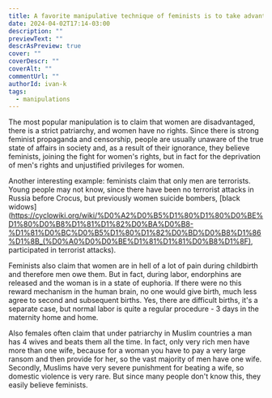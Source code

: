 ```yaml
---
title: A favorite manipulative technique of feminists is to take advantage of people's ignorance
date: 2024-04-02T17:14-03:00
description: ""
previewText: ""
descrAsPreview: true
cover: ""
coverDescr: ""
coverAlt: ""
commentUrl: ""
authorId: ivan-k
tags:
  - manipulations
---
```

The most popular manipulation is to claim that women are disadvantaged, there is a strict patriarchy, and women have no rights. Since there is strong feminist propaganda and censorship, people are usually unaware of the true state of affairs in society and, as a result of their ignorance, they believe feminists, joining the fight for women's rights, but in fact for the deprivation of men's rights and unjustified privileges for women.

Another interesting example: feminists claim that only men are terrorists. Young people may not know, since there have been no terrorist attacks in Russia before Crocus, but previously women suicide bombers, [black widows](https://cyclowiki.org/wiki/%D0%A2%D0%B5%D1%80%D1%80%D0%BE%D1%80%D0%B8%D1%81%D1%82%D0%BA%D0%B8-%D1%81%D0%BC%D0%B5%D1%80%D1%82%D0%BD%D0%B8%D1%86%D1%8B_(%D0%A0%D0%D0%BE%D1%81%D1%81%D0%B8%D1%8F), participated in terrorist attacks).

Feminists also claim that women are in hell of a lot of pain during childbirth and therefore men owe them. But in fact, during labor, endorphins are released and the woman is in a state of euphoria. If there were no this reward mechanism in the human brain, no one would give birth, much less agree to second and subsequent births. Yes, there are difficult births, it's a separate case, but normal labor is quite a regular procedure - 3 days in the maternity home and home.

Also females often claim that under patriarchy in Muslim countries a man has 4 wives and beats them all the time. In fact, only very rich men have more than one wife, because for a woman you have to pay a very large ransom and then provide for her, so the vast majority of men have one wife. Secondly, Muslims have very severe punishment for beating a wife, so domestic violence is very rare. But since many people don't know this, they easily believe feminists.
